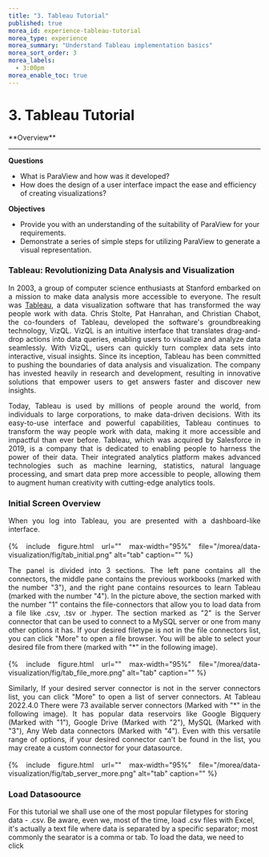 ```yaml
---
title: "3. Tableau Tutorial"
published: true
morea_id: experience-tableau-tutorial
morea_type: experience
morea_summary: "Understand Tableau implementation basics"
morea_sort_order: 3
morea_labels:
  - 3:00pm
morea_enable_toc: true
---
```


# 3. Tableau Tutorial

<div class="alert alert-info mt-3" role="alert" markdown="1">
<i class="fa-solid fa-globe fa-xl"></i> **Overview**
<hr/>

**Questions**
* What is ParaView and how was it developed?
* How does the design of a user interface impact the ease and efficiency of creating visualizations?

**Objectives**
* Provide you with an understanding of the suitability of ParaView for your requirements.
* Demonstrate a series of simple steps for utilizing ParaView to generate a visual representation.
</div>

### Tableau: Revolutionizing Data Analysis and Visualization
<div style='text-align: justify;'>
In 2003, a group of computer science enthusiasts at Stanford embarked on a mission to make data analysis more accessible to everyone. The result was <a href="https://www.tableau.com/why-tableau/what-is-tableau">Tableau</a>, a data visualization software that has transformed the way people work with data. Chris Stolte, Pat Hanrahan, and Christian Chabot, the co-founders of Tableau, developed the software's groundbreaking technology, VizQL. VizQL is an intuitive interface that translates drag-and-drop actions into data queries, enabling users to visualize and analyze data seamlessly. With VizQL, users can quickly turn complex data sets into interactive, visual insights. Since its inception, Tableau has been committed to pushing the boundaries of data analysis and visualization. The company has invested heavily in research and development, resulting in innovative solutions that empower users to get answers faster and discover new insights. 

Today, Tableau is used by millions of people around the world, from individuals to large corporations, to make data-driven decisions. With its easy-to-use interface and powerful capabilities, Tableau continues to transform the way people work with data, making it more accessible and impactful than ever before. Tableau, which was acquired by Salesforce in 2019, is a company that is dedicated to enabling people to harness the power of their data. Their integrated analytics platform makes advanced technologies such as machine learning, statistics, natural language processing, and smart data prep more accessible to people, allowing them to augment human creativity with cutting-edge analytics tools.
</div>

### Initial Screen Overview
<div style='text-align: justify;'>
When you log into Tableau, you are presented with a dashboard-like interface. 
<br><br>
{% include figure.html url="" max-width="95%" file="/morea/data-visualization/fig/tab_initial.png" alt="tab" caption="" %}

The panel is divided into 3 sections. The left pane contains all the connectors, the middle pane contains the previous workbooks (marked with the number "3"), and the right pane contains resources to learn Tableau (marked with the number "4"). In the picture above, the section marked with the number "1" contains the file-connectors that allow you to load data from a file like .csv, .tsv or .hyper. The section marked as "2" is the Server connector that can be used to connect to a MySQL server or one from many other options it has. If your desired filetype is not in the file connectors list, you can click "More" to open a file browser. You will be able to select your desired file from there (marked with "*" in the following image).
<br><br>
{% include figure.html url="" max-width="95%" file="/morea/data-visualization/fig/tab_file_more.png" alt="tab" caption="" %}

Similarly, If your desired server connector is not in the server connectors list, you can click "More" to open a list of server connectors. At Tableau 2022.4.0 There were 73 available server connectors (Marked with "*" in the following image). It has popular data reservoirs like Google Bigquery (Marked with "1"), Google Drive (Marked with "2"), MySQL (Marked with "3"), Any Web data connectors (Marked with "4"). Even with this versatile range of options, if your desired connector can't be found in the list, you may create a custom connector for your datasource. 
<br><br>
{% include figure.html url="" max-width="95%" file="/morea/data-visualization/fig/tab_server_more.png" alt="tab" caption="" %}
</div>

### Load Datasoource
For this tutorial we shall use one of the most popular filetypes for storing data - .csv. Be aware, even we, most of the time, load .csv files with Excel, it's actually a text file where data is separated by a specific separator; most commonly the searator is a comma or tab. To load the data, we need to click 